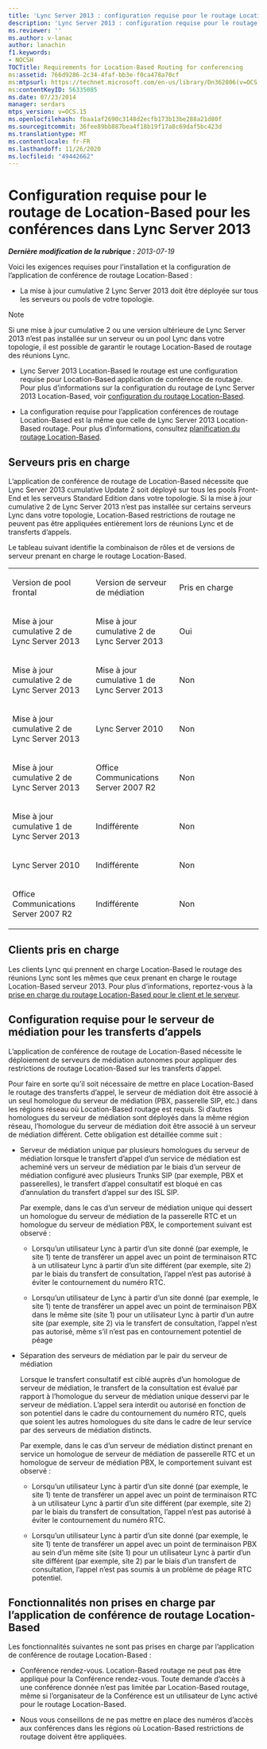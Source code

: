 ```yaml
---
title: 'Lync Server 2013 : configuration requise pour le routage Location-Based pour les conférences'
description: 'Lync Server 2013 : configuration requise pour le routage Location-Based pour les conférences.'
ms.reviewer: ''
ms.author: v-lanac
author: lanachin
f1.keywords:
- NOCSH
TOCTitle: Requirements for Location-Based Routing for conferencing
ms:assetid: 766d9286-2c34-4faf-bb3e-f0ca478a70cf
ms:mtpsurl: https://technet.microsoft.com/en-us/library/Dn362806(v=OCS.15)
ms:contentKeyID: 56335085
ms.date: 07/23/2014
manager: serdars
mtps_version: v=OCS.15
ms.openlocfilehash: fbaa1af2690c3148d2ecfb173b13be288a21d80f
ms.sourcegitcommit: 36fee89bb887bea4f18b19f17a8c69daf5bc423d
ms.translationtype: MT
ms.contentlocale: fr-FR
ms.lasthandoff: 11/26/2020
ms.locfileid: "49442662"
---
```

# <a name="requirements-for-location-based-routing-for-conferencing-in-lync-server-2013"></a>Configuration requise pour le routage de Location-Based pour les conférences dans Lync Server 2013

<div data-xmlns="http://www.w3.org/1999/xhtml">

<div class="topic" data-xmlns="http://www.w3.org/1999/xhtml" data-msxsl="urn:schemas-microsoft-com:xslt" data-cs="https://msdn.microsoft.com/">

<div data-asp="https://msdn2.microsoft.com/asp">



</div>

<div id="mainSection">

<div id="mainBody">

<span> </span>

_**Dernière modification de la rubrique :** 2013-07-19_

Voici les exigences requises pour l’installation et la configuration de l’application de conférence de routage Location-Based :

  - La mise à jour cumulative 2 Lync Server 2013 doit être déployée sur tous les serveurs ou pools de votre topologie.

<div>


> [!NOTE]  
> Si une mise à jour cumulative 2 ou une version ultérieure de Lync Server 2013 n’est pas installée sur un serveur ou un pool Lync dans votre topologie, il est possible de garantir le routage Location-Based de routage des réunions Lync.



</div>

  - Lync Server 2013 Location-Based le routage est une configuration requise pour Location-Based application de conférence de routage. Pour plus d’informations sur la configuration du routage de Lync Server 2013 Location-Based, voir [configuration du routage Location-Based](lync-server-2013-configuring-location-based-routing.md).

  - La configuration requise pour l’application conférences de routage Location-Based est la même que celle de Lync Server 2013 Location-Based routage. Pour plus d’informations, consultez [planification du routage Location-Based](lync-server-2013-planning-for-location-based-routing.md).

<div>

## <a name="supported-servers"></a>Serveurs pris en charge

L’application de conférence de routage de Location-Based nécessite que Lync Server 2013 cumulative Update 2 soit déployé sur tous les pools Front-End et les serveurs Standard Edition dans votre topologie. Si la mise à jour cumulative 2 de Lync Server 2013 n’est pas installée sur certains serveurs Lync dans votre topologie, Location-Based restrictions de routage ne peuvent pas être appliquées entièrement lors de réunions Lync et de transferts d’appels.

Le tableau suivant identifie la combinaison de rôles et de versions de serveur prenant en charge le routage Location-Based.


<table>
<colgroup>
<col style="width: 33%" />
<col style="width: 33%" />
<col style="width: 33%" />
</colgroup>
<tbody>
<tr class="odd">
<td><p>Version de pool frontal</p></td>
<td><p>Version de serveur de médiation</p></td>
<td><p>Pris en charge</p></td>
</tr>
<tr class="even">
<td><p>Mise à jour cumulative 2 de Lync Server 2013</p></td>
<td><p>Mise à jour cumulative 2 de Lync Server 2013</p></td>
<td><p>Oui</p></td>
</tr>
<tr class="odd">
<td><p>Mise à jour cumulative 2 de Lync Server 2013</p></td>
<td><p>Mise à jour cumulative 1 de Lync Server 2013</p></td>
<td><p>Non</p></td>
</tr>
<tr class="even">
<td><p>Mise à jour cumulative 2 de Lync Server 2013</p></td>
<td><p>Lync Server 2010</p></td>
<td><p>Non</p></td>
</tr>
<tr class="odd">
<td><p>Mise à jour cumulative 2 de Lync Server 2013</p></td>
<td><p>Office Communications Server 2007 R2</p></td>
<td><p>Non</p></td>
</tr>
<tr class="even">
<td><p>Mise à jour cumulative 1 de Lync Server 2013</p></td>
<td><p>Indifférente</p></td>
<td><p>Non</p></td>
</tr>
<tr class="odd">
<td><p>Lync Server 2010</p></td>
<td><p>Indifférente</p></td>
<td><p>Non</p></td>
</tr>
<tr class="even">
<td><p>Office Communications Server 2007 R2</p></td>
<td><p>Indifférente</p></td>
<td><p>Non</p></td>
</tr>
</tbody>
</table>


</div>

<div>

## <a name="supported-clients"></a>Clients pris en charge

Les clients Lync qui prennent en charge Location-Based le routage des réunions Lync sont les mêmes que ceux prenant en charge le routage Location-Based serveur 2013. Pour plus d’informations, reportez-vous à la [prise en charge du routage Location-Based pour le client et le serveur](lync-server-2013-client-and-server-support-for-location-based-routing.md).

</div>

<div>

## <a name="mediation-server-requirements-for-consultative-call-transfers"></a>Configuration requise pour le serveur de médiation pour les transferts d’appels

L’application de conférence de routage de Location-Based nécessite le déploiement de serveurs de médiation autonomes pour appliquer des restrictions de routage Location-Based sur les transferts d’appel.

Pour faire en sorte qu’il soit nécessaire de mettre en place Location-Based le routage des transferts d’appel, le serveur de médiation doit être associé à un seul homologue du serveur de médiation (PBX, passerelle SIP, etc.) dans les régions réseau où Location-Based routage est requis. Si d’autres homologues du serveur de médiation sont déployés dans la même région réseau, l’homologue du serveur de médiation doit être associé à un serveur de médiation différent. Cette obligation est détaillée comme suit :

  - Serveur de médiation unique par plusieurs homologues du serveur de médiation lorsque le transfert d’appel d’un service de médiation est acheminé vers un serveur de médiation par le biais d’un serveur de médiation configuré avec plusieurs Trunks SIP (par exemple, PBX et passerelles), le transfert d’appel consultatif est bloqué en cas d’annulation du transfert d’appel sur des ISL SIP.
    
    Par exemple, dans le cas d’un serveur de médiation unique qui dessert un homologue du serveur de médiation de la passerelle RTC et un homologue du serveur de médiation PBX, le comportement suivant est observé :
    
      - Lorsqu’un utilisateur Lync à partir d’un site donné (par exemple, le site 1) tente de transférer un appel avec un point de terminaison RTC à un utilisateur Lync à partir d’un site différent (par exemple, site 2) par le biais du transfert de consultation, l’appel n’est pas autorisé à éviter le contournement du numéro RTC.
    
      - Lorsqu’un utilisateur de Lync à partir d’un site donné (par exemple, le site 1) tente de transférer un appel avec un point de terminaison PBX dans le même site (site 1) pour un utilisateur Lync à partir d’un autre site (par exemple, site 2) via le transfert de consultation, l’appel n’est pas autorisé, même s’il n’est pas en contournement potentiel de péage

  - Séparation des serveurs de médiation par le pair du serveur de médiation
    
    Lorsque le transfert consultatif est ciblé auprès d’un homologue de serveur de médiation, le transfert de la consultation est évalué par rapport à l’homologue du serveur de médiation unique desservi par le serveur de médiation. L’appel sera interdit ou autorisé en fonction de son potentiel dans le cadre du contournement du numéro RTC, quels que soient les autres homologues du site dans le cadre de leur service par des serveurs de médiation distincts.
    
    Par exemple, dans le cas d’un serveur de médiation distinct prenant en service un homologue de serveur de médiation de passerelle RTC et un homologue de serveur de médiation PBX, le comportement suivant est observé :
    
      - Lorsqu’un utilisateur Lync à partir d’un site donné (par exemple, le site 1) tente de transférer un appel avec un point de terminaison RTC à un utilisateur Lync à partir d’un site différent (par exemple, site 2) par le biais du transfert de consultation, l’appel n’est pas autorisé à éviter le contournement du numéro RTC.
    
      - Lorsqu’un utilisateur Lync à partir d’un site donné (par exemple, le site 1) tente de transférer un appel avec un point de terminaison PBX au sein d’un même site (site 1) pour un utilisateur Lync à partir d’un site différent (par exemple, site 2) par le biais d’un transfert de consultation, l’appel n’est pas soumis à un problème de péage RTC potentiel.

</div>

<div>

## <a name="capabilities-not-supported-by-the-location-based-routing-conferencing-application"></a>Fonctionnalités non prises en charge par l’application de conférence de routage Location-Based

Les fonctionnalités suivantes ne sont pas prises en charge par l’application de conférence de routage Location-Based :

  - Conférence rendez-vous. Location-Based routage ne peut pas être appliqué pour la Conférence rendez-vous. Toute demande d’accès à une conférence donnée n’est pas limitée par Location-Based routage, même si l’organisateur de la Conférence est un utilisateur de Lync activé pour le routage Location-Based.

  - Nous vous conseillons de ne pas mettre en place des numéros d’accès aux conférences dans les régions où Location-Based restrictions de routage doivent être appliquées.

</div>

</div>

<span> </span>

</div>

</div>

</div>

